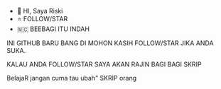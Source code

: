 - 👋 HI, Saya Riski
- ⭐ FOLLOW/STAR
- 🇲🇨 BEEBAGI ITU INDAH


INI GITHUB BARU BANG DI MOHON KASIH FOLLOW/STAR JIKA ANDA SUKA.

KALAU ANDA FOLLOW/STAR SAYA AKAN RAJIN BAGI BAGI SKRIP



BelajaR jangan cuma tau ubah" SKRIP orang
